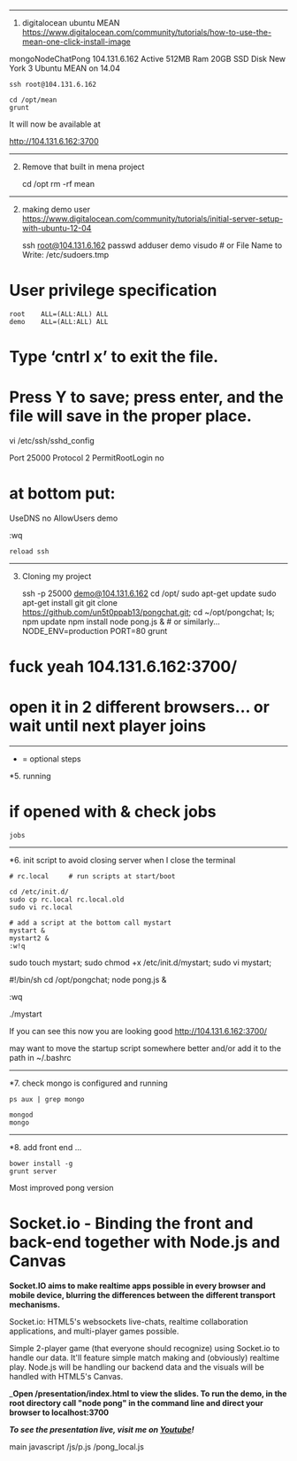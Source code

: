 ----------------------------------------------------------------------------------------
1. digitalocean ubuntu MEAN
https://www.digitalocean.com/community/tutorials/how-to-use-the-mean-one-click-install-image

mongoNodeChatPong 104.131.6.162 Active 512MB Ram 20GB SSD Disk New York 3 Ubuntu MEAN on 14.04

    ssh root@104.131.6.162

    cd /opt/mean
    grunt

It will now be available at

http://104.131.6.162:3700

----------------------------------------------------------------------------------------
2. Remove that built in mena project

    cd /opt
    rm -rf mean

----------------------------------------------------------------------------------------
2. making demo user
  https://www.digitalocean.com/community/tutorials/initial-server-setup-with-ubuntu-12-04

    ssh root@104.131.6.162
    passwd
    adduser demo
    visudo             # or     File Name to Write: /etc/sudoers.tmp


# User privilege specification

    root    ALL=(ALL:ALL) ALL
    demo    ALL=(ALL:ALL) ALL

# Type ‘cntrl x’ to exit the file.
# Press Y to save; press enter, and the file will save in the proper place.

vi /etc/ssh/sshd_config

  Port 25000
  Protocol 2
  PermitRootLogin no

# at bottom put:

  UseDNS no
  AllowUsers demo

:wq

    reload ssh

----------------------------------------------------------------------------------------
3. Cloning my project

    ssh -p 25000 demo@104.131.6.162
    cd /opt/
    sudo apt-get update
    sudo apt-get install git
    git clone https://github.com/un5t0ppab13/pongchat.git;
    cd ~/opt/pongchat; ls;
    npm update
    npm install
    node pong.js &        # or similarly...    NODE_ENV=production PORT=80 grunt
  # fuck yeah 104.131.6.162:3700/
  # open it in 2 different browsers… or wait until next player joins

----------------------------------------------------------------------------------------
* = optional steps

*5. running

# if opened with & check jobs

    jobs

----------------------------------------------------------------------------------------
*6. init script to avoid closing server when I close the terminal

    # rc.local     # run scripts at start/boot

    cd /etc/init.d/
    sudo cp rc.local rc.local.old
    sudo vi rc.local

    # add a script at the bottom call mystart
    mystart &
    mystart2 &
    :w!q

  sudo touch mystart; sudo chmod +x /etc/init.d/mystart; sudo vi mystart;


  #!/bin/sh
  cd /opt/pongchat;
  node pong.js &

  :wq

  ./mystart

  If you can see this now you are looking good
  http://104.131.6.162:3700/

  may want to move the startup script somewhere better and/or add it to the path in ~/.bashrc

----------------------------------------------------------------------------------------
*7. check mongo is configured and running

    ps aux | grep mongo

    mongod
    mongo

----------------------------------------------------------------------------------------
*8. add front end ...

    bower install -g
    grunt server








Most improved pong version

Socket.io - Binding the front and back-end together with Node.js and Canvas
==========================================================================================

**Socket.IO aims to make realtime apps possible in every browser and mobile device, blurring the differences between the different transport mechanisms.**

Socket.io: HTML5's websockets live-chats, realtime collaboration applications, and multi-player games possible.

Simple 2-player game (that everyone should recognize) using Socket.io to handle our data.  It'll feature simple match making and (obviously) realtime play. Node.js will be handling our backend data and the visuals will be handled with HTML5's Canvas.

_**Open /presentation/index.html to view the slides. To run the demo, in the root directory call "node pong" in the command line and direct your browser to localhost:3700**

_**To see the presentation live, visit me on [Youtube](http://www.youtube.com/watch?v=qmvxytWVBJ4)!**_



main javascript
  /js/p.js
  /pong_local.js